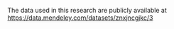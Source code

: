 The data used in this research are publicly available at https://data.mendeley.com/datasets/znxjncgjkc/3
